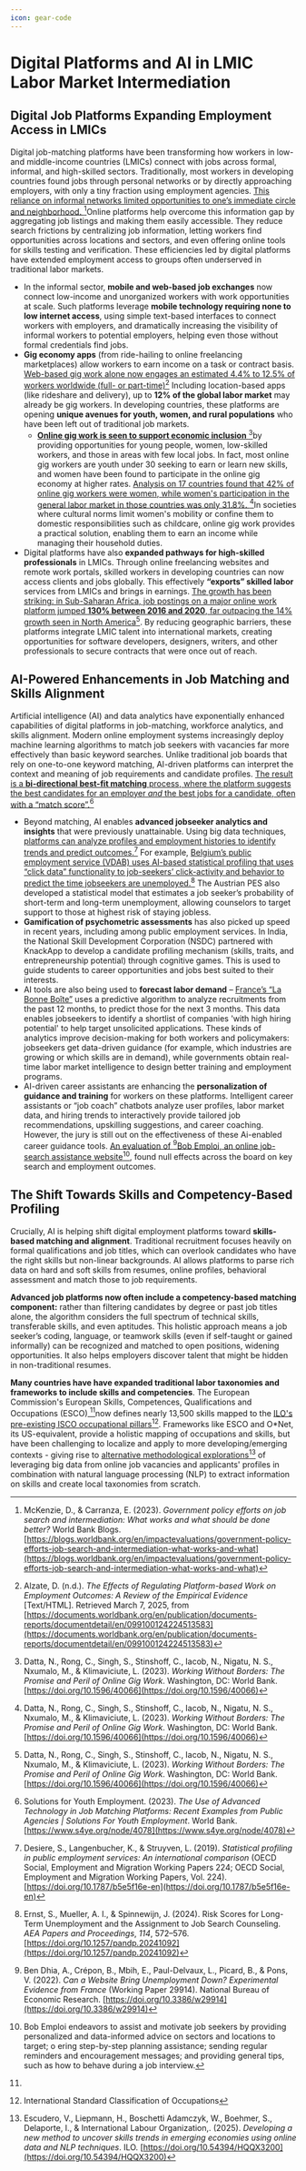 ```yaml
---
icon: gear-code
---
```


# Digital Platforms and AI in LMIC Labor Market Intermediation

## Digital Job Platforms Expanding Employment Access in LMICs

Digital job-matching platforms have been transforming how workers in low- and middle-income countries (LMICs) connect with jobs across formal, informal, and high-skilled sectors. Traditionally, most workers in developing countries found jobs through personal networks or by directly approaching employers, with only a tiny fraction using employment agencies​. [This reliance on informal networks limited opportunities to one’s immediate circle and neighborhood​. ](#user-content-fn-1)[^1]Online platforms help overcome this information gap by aggregating job listings and making them easily accessible. They reduce search frictions by centralizing job information, letting workers find opportunities across locations and sectors, and even offering online tools for skills testing and verification. These efficiencies led by digital platforms have extended employment access to groups often underserved in traditional labor markets.&#x20;

* In the informal sector, **mobile and web-based job exchanges** now connect low-income and unorganized workers with work opportunities at scale. Such platforms leverage **mobile technology requiring none to low internet access**, using simple text-based interfaces to connect workers with employers, and dramatically increasing the visibility of informal workers to potential employers, helping even those without formal credentials find jobs.&#x20;
* **Gig economy apps** (from ride-hailing to online freelancing marketplaces) allow workers to earn income on a task or contract basis. [Web-based gig work alone now engages an estimated 4.4% to 12.5% of workers worldwide (full- or part-time)](#user-content-fn-2)[^2] Including location-based apps (like rideshare and delivery), up to **12% of the global labor market** may already be gig workers. In developing countries, these platforms are opening **unique avenues for youth, women, and rural populations** who have been left out of traditional job markets​.&#x20;
  * [**Online gig work is seen to support economic inclusion** ](#user-content-fn-3)[^3]by providing opportunities for young people, women, low-skilled workers, and those in areas with few local jobs​. In fact, most online gig workers are youth under 30 seeking to earn or learn new skills, and women have been found to participate in the online gig economy at higher rates. [Analysis on 17 countries found that 42% of online gig workers were women, while women's participation in the general labor market in those countries was only 31.8%. ](#user-content-fn-3)[^3]In societies where cultural norms limit women's mobility or confine them to domestic responsibilities such as childcare, online gig work provides a practical solution, enabling them to earn an income while managing their household duties.
* Digital platforms have also **expanded pathways for high-skilled professionals** in LMICs. Through online freelancing websites and remote work portals, skilled workers in developing countries can now access clients and jobs globally. This effectively **“exports” skilled labor** services from LMICs and brings in earnings. [The growth has been striking: in Sub-Saharan Africa, job postings on a major online work platform jumped **130% between 2016 and 2020**, far outpacing the 14% growth seen in North America](#user-content-fn-3)[^3]. By reducing geographic barriers, these platforms integrate LMIC talent into international markets, creating opportunities for software developers, designers, writers, and other professionals to secure contracts that were once out of reach.

## AI-Powered Enhancements in Job Matching and Skills Alignment

Artificial intelligence (AI) and data analytics  have exponentially enhanced capabilities of digital platforms in job-matching, workforce analytics, and skills alignment. Modern online employment systems increasingly deploy machine learning algorithms to match job seekers with vacancies far more effectively than basic keyword searches. Unlike traditional job boards that rely on one-to-one keyword matching, AI-driven platforms can interpret the context and meaning of job requirements and candidate profiles. [The result is a **bi-directional best-fit matching** process, where the platform suggests the best candidates for an employer _and_ the best jobs for a candidate, often with a “match score”.](#user-content-fn-4)[^4]

* Beyond matching, AI enables **advanced jobseeker analytics and insights** that were previously unattainable. Using big data techniques, [platforms can analyze profiles and employment histories to identify trends and predict outcomes.](#user-content-fn-5)[^5] For example, [Belgium’s public employment service (VDAB) uses AI-based statistical profiling that uses “click data” functionality to job-seekers’ click-activity and behavior to predict the time jobseekers are unemployed.](#user-content-fn-6)[^6] The Austrian PES also developed a statistical model that estimates a job seeker’s probability of short-term and long-term unemployment, allowing counselors to target support to those at highest risk of staying jobless.&#x20;
* **Gamification of psychometric assessments** has also picked up speed in recent years, including among public employment services. In India, the National Skill Development Corporation (NSDC) partnered with KnackApp to develop a candidate profiling mechanism (skills, traits, and entrepreneurship potential) through cognitive games. This is used to guide students to career opportunities and jobs best suited to their interests.
* AI tools are also being used to **forecast labor demand** – [France’s “La Bonne Boîte”](https://labonneboite.francetravail.fr/questions-frequentes) uses a predictive algorithm to analyze recruitments from the past 12 months, to predict those for the next 3 months. This data enables jobseekers to identify a shortlist of companies 'with high hiring potential' to help target unsolicited applications. These kinds of analytics improve decision-making for both workers and policymakers: jobseekers get data-driven guidance (for example, which industries are growing or which skills are in demand), while governments obtain real-time labor market intelligence to design better training and employment programs.
* AI-driven career assistants are enhancing the **personalization of guidance and training** for workers on these platforms. Intelligent career assistants or “job coach” chatbots analyze user profiles, labor market data, and hiring trends to interactively provide tailored job recommendations, upskilling suggestions, and career coaching. However, the jury is still out on the effectiveness of these Ai-enabled career guidance tools. [An evaluation of ](#user-content-fn-7)[^7][Bob Emploi, an online job-search assistance website](#user-content-fn-8)[^8], found null effects across the board on key search and employment outcomes.

## The Shift Towards Skills and Competency-Based Profiling&#x20;

Crucially, AI is helping shift digital employment platforms toward **skills-based matching and alignment**. Traditional recruitment focuses heavily on formal qualifications and job titles, which can overlook candidates who have the right skills but non-linear backgrounds. AI allows platforms to parse rich data on hard and soft skills from resumes, online profiles, behavioral assessment and match those to job requirements​.&#x20;

**Advanced job platforms now often include a competency-based matching component:** rather than filtering candidates by degree or past job titles alone, the algorithm considers the full spectrum of technical skills, transferable skills, and even aptitudes. This holistic approach means a job seeker’s coding, language, or teamwork skills (even if self-taught or gained informally) can be recognized and matched to open positions, widening opportunities. It also helps employers discover talent that might be hidden in non-traditional resumes.&#x20;

**Many countries have have expanded traditional labor taxonomies and frameworks to include skills and competencies**. The European Commission's European Skills, Competences, Qualifications and Occupations (ESCO)[ ](#user-content-fn-9)[^9]now defines nearly 13,500 skills mapped to the [ILO's pre-existing ISCO occupational pillars](#user-content-fn-10)[^10]. Frameworks like ESCO and O\*Net, its US-equivalent, provide a holistic mapping of occupations and skills, but have been challenging to localize and apply to more developing/emerging contexts - giving rise to [alternative methodological explorations](#user-content-fn-11)[^11] of leveraging big data from online job vacancies and applicants' profiles in combination with natural language processing (NLP) to extract information on skills and create local taxonomies from scratch.&#x20;

[^1]: McKenzie, D., & Carranza, E. (2023). _Government policy efforts on job search and intermediation: What works and what should be done better?_ World Bank Blogs. [https://blogs.worldbank.org/en/impactevaluations/government-policy-efforts-job-search-and-intermediation-what-works-and-what](https://blogs.worldbank.org/en/impactevaluations/government-policy-efforts-job-search-and-intermediation-what-works-and-what)

[^2]: Alzate, D. (n.d.). _The Effects of Regulating Platform-based Work on Employment Outcomes: A Review of the Empirical Evidence_ \[Text/HTML]. Retrieved March 7, 2025, from [https://documents.worldbank.org/en/publication/documents-reports/documentdetail/en/099100124224513583](https://documents.worldbank.org/en/publication/documents-reports/documentdetail/en/099100124224513583)

[^3]: Datta, N., Rong, C., Singh, S., Stinshoff, C., Iacob, N., Nigatu, N. S., Nxumalo, M., & Klimaviciute, L. (2023). _Working Without Borders: The Promise and Peril of Online Gig Work_. Washington, DC: World Bank. [https://doi.org/10.1596/40066](https://doi.org/10.1596/40066)

[^4]: Solutions for Youth Employment. (2023). _The Use of Advanced Technology in Job Matching Platforms: Recent Examples from Public Agencies | Solutions For Youth Employment_. World Bank. [https://www.s4ye.org/node/4078](https://www.s4ye.org/node/4078)

[^5]: Desiere, S., Langenbucher, K., & Struyven, L. (2019). _Statistical profiling in public employment services: An international comparison_ (OECD Social, Employment and Migration Working Papers 224; OECD Social, Employment and Migration Working Papers, Vol. 224). [https://doi.org/10.1787/b5e5f16e-en](https://doi.org/10.1787/b5e5f16e-en)

[^6]: Ernst, S., Mueller, A. I., & Spinnewijn, J. (2024). Risk Scores for Long-Term Unemployment and the Assignment to Job Search Counseling. _AEA Papers and Proceedings_, _114_, 572–576. [https://doi.org/10.1257/pandp.20241092](https://doi.org/10.1257/pandp.20241092)

[^7]: Ben Dhia, A., Crépon, B., Mbih, E., Paul-Delvaux, L., Picard, B., & Pons, V. (2022). _Can a Website Bring Unemployment Down? Experimental Evidence from France_ (Working Paper 29914). National Bureau of Economic Research. [https://doi.org/10.3386/w29914](https://doi.org/10.3386/w29914)

[^8]: Bob Emploi endeavors to assist and motivate job seekers by providing personalized and data-informed advice on sectors and locations to target; o ering step-by-step planning assistance; sending regular reminders and encouragement messages; and providing general tips, such as how to behave during a job interview.

[^9]: 

[^10]: International Standard Classification of Occupations

[^11]: Escudero, V., Liepmann, H., Boschetti Adamczyk, W., Boehmer, S., Delaporte, I., & International Labour Organization,. (2025). _Developing a new method to uncover skills trends in emerging economies using online data and NLP techniques_. ILO. [https://doi.org/10.54394/HQQX3200](https://doi.org/10.54394/HQQX3200)
